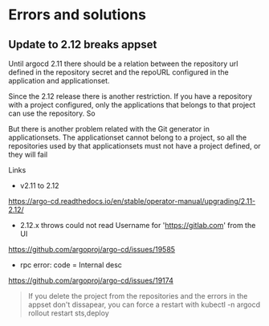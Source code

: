 # Errors and solutions

## Update to 2.12 breaks appset

Until argocd 2.11 there should be a relation between the repository url defined in the repository secret and the repoURL configured in the application and applicationset.

Since the 2.12 release there is another restriction. If you have a repository with a project configured, only the applications that belongs to that project can use the repository. So

But there is another problem related with the Git generator in applicationsets. The applicationset cannot belong to a project, so all the repositories used by that applicationsets must not have a project defined, or they will fail

Links

- v2.11 to 2.12

<https://argo-cd.readthedocs.io/en/stable/operator-manual/upgrading/2.11-2.12/>

- 2.12.x throws could not read Username for '<https://gitlab.com>' from the UI

<https://github.com/argoproj/argo-cd/issues/19585>

- rpc error: code = Internal desc

<https://github.com/argoproj/argo-cd/issues/19174>

> If you delete the project from the repositories and the errors in the appset don't dissapear, you can force a restart  with kubectl -n argocd rollout restart sts,deploy
